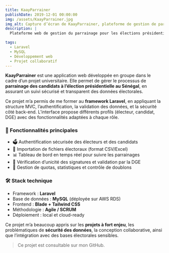 ```yaml
---
title: KaayParrainer
publishDate: 2019-12-01 00:00:00
img: /assets/KaayParrainer.jpg
img_alt: Capture d’écran de KaayParrainer, plateforme de gestion de parrainage électoral.
description: |
  Plateforme web de gestion du parrainage pour les élections présidentielles au Sénégal, avec Laravel et une base de données sécurisée.

tags:
  - Laravel
  - MySQL
  - Développement web
  - Projet collaboratif
---
```


**KaayParrainer** est une application web développée en groupe dans le cadre d’un projet universitaire. Elle permet de gérer le processus de **parrainage des candidats à l’élection présidentielle au Sénégal**, en assurant un suivi sécurisé et transparent des données électorales.

Ce projet m’a permis de me former au **framework Laravel**, en appliquant la structure MVC, l’authentification, la validation des données, et la sécurité côté back-end. L’interface propose différents profils (électeur, candidat, DGE) avec des fonctionnalités adaptées à chaque rôle.

### 🧩 Fonctionnalités principales
- 🗳️ Authentification sécurisée des électeurs et des candidats
- 🧾 Importation de fichiers électoraux (format CSV/Excel)
- 📊 Tableau de bord en temps réel pour suivre les parrainages
- 🔐 Vérification d’unicité des signatures et validation par la DGE
- 🧮 Gestion de quotas, statistiques et contrôle de doublons

### 🛠️ Stack technique
- Framework : **Laravel**
- Base de données : **MySQL** (déployée sur AWS RDS)
- Frontend : **Blade + Tailwind CSS**
- Méthodologie : **Agile / SCRUM**
- Déploiement : local et cloud-ready

Ce projet m’a beaucoup appris sur les **projets à fort enjeu**, les problématiques de **sécurité des données**, la conception collaborative, ainsi que l’intégration avec des bases électorales sensibles.

> Ce projet est consultable sur mon GitHub.
